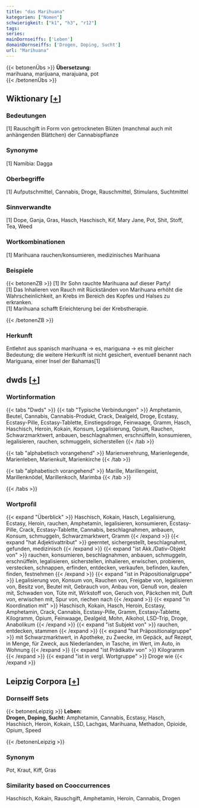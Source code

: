 ```yaml
---
title: "das Marihuana"
kategorien: ["Nomen"]
schwierigkeit: ["k1", "h3", "r12"]
tags:
series:
mainDornseiffs: ['Leben']
domainDornseiffs: ['Drogen, Doping, Sucht']
url: "Marihuana"
---
```


{{< betonenÜbs >}}
**Übersetzung:**  
marihuana, marijuana, marajuana, pot  
{{< /betonenÜbs >}}

## Wiktionary [[+](https://de.wiktionary.org/wiki/Marihuana)]

### Bedeutungen
[1] Rauschgift in Form von getrockneten Blüten (manchmal auch mit anhängenden Blättchen) der Cannabispflanze  

### Synonyme
[1] Namibia: Dagga  

### Oberbegriffe
[1] Aufputschmittel, Cannabis, Droge, Rauschmittel, Stimulans, Suchtmittel  

### Sinnverwandte
[1] Dope, Ganja, Gras, Hasch, Haschisch, Kif, Mary Jane, Pot, Shit, Stoff, Tea, Weed  

### Wortkombinationen
[1] Marihuana rauchen/konsumieren, medizinisches Marihuana  

### Beispiele
{{< betonenZB >}}
[1] Ihr Sohn rauchte Marihuana auf dieser Party!  
[1] Das Inhalieren von Rauch mit Rückständen von Marihuana erhöht die Wahrscheinlichkeit, an Krebs im Bereich des Kopfes und Halses zu erkranken.  
[1] Marihuana schafft Erleichterung bei der Krebstherapie.  

{{< /betonenZB >}}
### Herkunft
Entlehnt aus spanisch marihuana → es, mariguana → es mit gleicher Bedeutung; die weitere Herkunft ist nicht gesichert, eventuell benannt nach Mariguana, einer Insel der Bahamas[1]  



## dwds [[+](https://www.dwds.de/wb/Marihuana)]

### Wortinformation
{{< tabs "Dwds" >}}
{{< tab "Typische Verbindungen" >}}
Amphetamin, Beutel, Cannabis, Cannabis-Produkt, Crack, Dealgeld, Droge, Ecstasy, Ecstasy-Pille, Ecstasy-Tablette, Einstiegsdroge, Feinwaage, Gramm, Hasch, Haschisch, Heroin, Kokain, Konsum, Legalisierung, Opium, Rauchen, Schwarzmarktwert, anbauen, beschlagnahmen, erschnüffeln, konsumieren, legalisieren, rauchen, schmuggeln, sicherstellen
{{< /tab >}}

{{< tab "alphabetisch vorangehend" >}}
Marienverehrung, Marienlegende, Marienleben, Marienkult, Marienkirche
{{< /tab >}}

{{< tab "alphabetisch vorangehend" >}}
Marille, Marillengeist, Marillenknödel, Marillenkoch, Marimba
{{< /tab >}}

{{< /tabs >}}

### Wortprofil
{{< expand "Überblick" >}} Haschisch, Kokain, Hasch, Legalisierung, Ecstasy, Heroin, rauchen, Amphetamin, legalisieren, konsumieren, Ecstasy-Pille, Crack, Ecstasy-Tablette, Cannabis, beschlagnahmen, anbauen, Konsum, schmuggeln, Schwarzmarktwert, Gramm {{< /expand >}}
{{< expand "hat Adjektivattribut" >}} geerntet, sichergestellt, beschlagnahmt, gefunden, medizinisch {{< /expand >}}
{{< expand "ist Akk./Dativ-Objekt von" >}} rauchen, konsumieren, beschlagnahmen, anbauen, schmuggeln, erschnüffeln, legalisieren, sicherstellen, inhalieren, erwischen, probieren, verstecken, schnappen, erfinden, entdecken, verkaufen, befinden, kaufen, finden, festnehmen {{< /expand >}}
{{< expand "ist in Präpositionalgruppe" >}} Legalisierung von, Konsum von, Rauchen von, Freigabe von, legalisieren von, Besitz von, Beutel mit, Gebrauch von, Anbau von, Genuß von, dealen mit, Schwaden von, Tüte mit, Wirkstoff von, Geruch von, Päckchen mit, Duft von, erwischen mit, Spur von, riechen nach {{< /expand >}}
{{< expand "in Koordination mit" >}} Haschisch, Kokain, Hasch, Heroin, Ecstasy, Amphetamin, Crack, Cannabis, Ecstasy-Pille, Gramm, Ecstasy-Tablette, Kilogramm, Opium, Feinwaage, Dealgeld, Mohn, Alkohol, LSD-Trip, Droge, Anabolikum {{< /expand >}}
{{< expand "ist Subjekt von" >}} rauchen, entdecken, stammen {{< /expand >}}
{{< expand "hat Präpositionalgruppe" >}} mit Schwarzmarktwert, in Apotheke, zu Zwecke, im Gepäck, auf Rezept, in Menge, für Zweck, aus Niederlanden, in Tasche, im Wert, im Auto, in Wohnung {{< /expand >}}
{{< expand "ist Prädikativ von" >}} Kilogramm {{< /expand >}}
{{< expand "ist in vergl. Wortgruppe" >}} Droge wie {{< /expand >}}

## Leipzig Corpora [[+](https://corpora.uni-leipzig.de/en/res?word=Marihuana&corpusId=deu_newscrawl-public_2018)]

### Dornseiff Sets
{{< betonenLeipzig >}}
**Leben:**  
**Drogen, Doping, Sucht:** Amphetamin, Cannabis, Ecstasy, Hasch, Haschisch, Heroin, Kokain, LSD, Lachgas, Marihuana, Methadon, Opioide, Opium, Speed  

{{< /betonenLeipzig >}}

### Synonym
Pot, Kraut, Kiff, Gras


### Similarity based on Cooccurrences
Haschisch, Kokain, Rauschgift, Amphetamin, Heroin, Cannabis, Drogen

